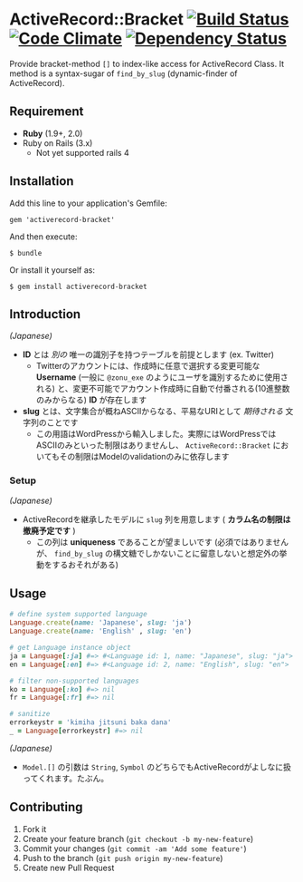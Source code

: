 # ActiveRecord::Bracket [![Build Status](https://travis-ci.org/zonuexe/ruby-activerecord-bracket.png?branch=develop)](https://travis-ci.org/zonuexe/ruby-activerecord-bracket) [![Code Climate](https://codeclimate.com/github/zonuexe/ruby-activerecord-bracket.png)](https://codeclimate.com/github/zonuexe/ruby-activerecord-bracket) [![Dependency Status](https://gemnasium.com/zonuexe/ruby-activerecord-bracket.png)](https://gemnasium.com/zonuexe/ruby-activerecord-bracket)

Provide bracket-method `[]` to index-like access for ActiveRecord Class. It method is a syntax-sugar of `find_by_slug` (dynamic-finder of ActiveRecord).

## Requirement

 * **Ruby** (1.9+, 2.0)
 * Ruby on Rails (3.x)
   * Not yet supported rails 4

## Installation

Add this line to your application's Gemfile:

    gem 'activerecord-bracket'

And then execute:

    $ bundle

Or install it yourself as:

    $ gem install activerecord-bracket

## Introduction

*(Japanese)*

 * **ID** とは *別の* 唯一の識別子を持つテーブルを前提とします (ex. Twitter)
   * Twitterのアカウントには、作成時に任意で選択する変更可能な **Username** (一般に `@zonu_exe` のようにユーザを識別するために使用される) と、変更不可能でアカウント作成時に自動で付番される(10進整数のみからなる) **ID** が存在します
 * **slug** とは、文字集合が概ねASCIIからなる、平易なURIとして *期待される* 文字列のことです
   * この用語はWordPressから輸入しました。実際にはWordPressではASCIIのみといった制限はありませんし、 `ActiveRecord::Bracket` においてもその制限はModelのvalidationのみに依存します

### Setup

*(Japanese)*

 * ActiveRecordを継承したモデルに `slug` 列を用意します ( **カラム名の制限は撤廃予定です** )
   * この列は **uniqueness** であることが望ましいです (必須ではありませんが、 `find_by_slug` の構文糖でしかないことに留意しないと想定外の挙動をするおそれがある)

## Usage

```ruby
# define system supported language
Language.create(name: 'Japanese', slug: 'ja')
Language.create(name: 'English' , slug: 'en')

# get Language instance object
ja = Language[:ja] #=> #<Language id: 1, name: "Japanese", slug: "ja">
en = Language[:en] #=> #<Language id: 2, name: "English", slug: "en">

# filter non-supported languages
ko = Language[:ko] #=> nil
fr = Language[:fr] #=> nil

# sanitize
errorkeystr = 'kimiha jitsuni baka dana'
_ = Language[errorkeystr] #=> nil
```

*(Japanese)*

 * `Model.[]` の引数は `String`, `Symbol` のどちらでもActiveRecordがよしなに扱ってくれます。たぶん。

## Contributing

1. Fork it
2. Create your feature branch (`git checkout -b my-new-feature`)
3. Commit your changes (`git commit -am 'Add some feature'`)
4. Push to the branch (`git push origin my-new-feature`)
5. Create new Pull Request
